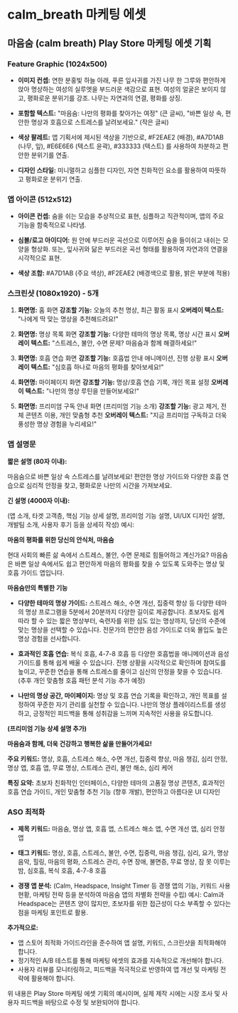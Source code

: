 # calm_breath 마케팅 에셋

## 마음숨 (calm breath) Play Store 마케팅 에셋 기획

### Feature Graphic (1024x500)

* **이미지 컨셉:**  연한 분홍빛 하늘 아래, 푸른 잎사귀를 가진 나무 한 그루와 편안하게 앉아 명상하는 여성의 실루엣을 부드러운 색감으로 표현.  여성의 얼굴은 보이지 않고,  평화로운 분위기를 강조.  나무는 자연과의 연결, 평화를 상징.

* **포함할 텍스트:**  "마음숨: 나만의 평화를 찾아가는 여정"  (큰 글씨),  "바쁜 일상 속,  편안한 명상과 호흡으로 스트레스를 날려보세요." (작은 글씨)

* **색상 팔레트:**  앱 기획서에 제시된 색상을 기반으로,  #F2EAE2 (배경), #A7D1AB (나무, 잎), #E6E6E6 (텍스트 윤곽), #333333 (텍스트)  를 사용하여 차분하고 편안한 분위기를 연출.

* **디자인 스타일:**  미니멀하고 심플한 디자인,  자연 친화적인 요소를 활용하여 따뜻하고 평화로운 분위기 연출.


### 앱 아이콘 (512x512)

* **아이콘 컨셉:**  숨을 쉬는 모습을 추상적으로 표현,  심플하고 직관적이며,  앱의 주요 기능을 함축적으로 나타냄.

* **심볼/로고 아이디어:**  원 안에  부드러운 곡선으로 이루어진 숨을 들이쉬고 내쉬는 모양을 형상화.  또는,  잎사귀와 닮은  부드러운 곡선 형태를 활용하여 자연과의 연결을 시각적으로 표현.

* **색상 조합:**  #A7D1AB (주요 색상),  #F2EAE2 (배경색으로 활용,  밝은 부분에 적용)


### 스크린샷 (1080x1920) - 5개

1. **화면명:** 홈 화면
   **강조할 기능:**  오늘의 추천 명상,  최근 활동 표시
   **오버레이 텍스트:**  "나에게 딱 맞는 명상을 추천해드려요!"

2. **화면명:** 명상 목록 화면
   **강조할 기능:**  다양한 테마의 명상 목록,  명상 시간 표시
   **오버레이 텍스트:**  "스트레스, 불안, 수면 문제?  마음숨과 함께 해결하세요!"

3. **화면명:** 호흡 연습 화면
   **강조할 기능:**  호흡법 안내 애니메이션,  진행 상황 표시
   **오버레이 텍스트:**  "심호흡 하나로 마음의 평화를 찾아보세요!"

4. **화면명:** 마이페이지 화면
   **강조할 기능:**  명상/호흡 연습 기록,  개인 목표 설정
   **오버레이 텍스트:**  "나만의 명상 루틴을 만들어보세요!"

5. **화면명:** 프리미엄 구독 안내 화면 (프리미엄 기능 소개)
   **강조할 기능:**  광고 제거,  전체 콘텐츠 이용,  개인 맞춤형 추천
   **오버레이 텍스트:**  "지금 프리미엄 구독하고 더욱 풍성한 명상 경험을 누리세요!"


### 앱 설명문

**짧은 설명 (80자 이내):**

마음숨으로 바쁜 일상 속 스트레스를 날려보세요!  편안한 명상 가이드와 다양한 호흡 연습으로 심리적 안정을 찾고,  평화로운 나만의 시간을 가져보세요.


**긴 설명 (4000자 이내):**

(앱 소개, 타겟 고객층, 핵심 기능 상세 설명,  프리미엄 기능 설명,  UI/UX 디자인 설명,  개발팀 소개,  사용자 후기 등을 상세히 작성)  예시:

**마음의 평화를 위한 당신의 안식처, 마음숨**

현대 사회의 빠른 삶 속에서 스트레스, 불안, 수면 문제로 힘들어하고 계신가요?  마음숨은 바쁜 일상 속에서도 쉽고 편안하게 마음의 평화를 찾을 수 있도록 도와주는 명상 및 호흡 가이드 앱입니다.

**마음숨만의 특별한 기능**

* **다양한 테마의 명상 가이드:** 스트레스 해소, 수면 개선, 집중력 향상 등 다양한 테마의 명상 프로그램을 5분에서 20분까지 다양한 길이로 제공합니다. 초보자도 쉽게 따라 할 수 있는 짧은 명상부터,  숙련자를 위한 심도 있는 명상까지,  당신의 수준에 맞는 명상을 선택할 수 있습니다.  전문가의 편안한 음성 가이드로 더욱 몰입도 높은 명상 경험을 선사합니다.

* **효과적인 호흡 연습:** 복식 호흡, 4-7-8 호흡 등 다양한 호흡법을 애니메이션과 음성 가이드를 통해 쉽게 배울 수 있습니다.  진행 상황을 시각적으로 확인하며 참여도를 높이고,  꾸준한 연습을 통해 스트레스를 줄이고 심신의 안정을 찾을 수 있습니다. (추후 개인 맞춤형 호흡 패턴 분석 기능 추가 예정)

* **나만의 명상 공간, 마이페이지:**  명상 및 호흡 연습 기록을 확인하고,  개인 목표를 설정하여 꾸준한 자기 관리를 실천할 수 있습니다.  나만의 명상 플레이리스트를 생성하고,  긍정적인 피드백을 통해 성취감을 느끼며 지속적인 사용을 유도합니다.


**(프리미엄 기능 상세 설명 추가)**

**마음숨과 함께,  더욱 건강하고 행복한 삶을 만들어가세요!**


**주요 키워드:** 명상, 호흡, 스트레스 해소, 수면 개선, 집중력 향상, 마음 챙김, 심리 안정, 명상 앱, 호흡 앱, 무료 명상,  스트레스 관리, 불안 해소,  심리 케어


**특징 요약:** 초보자 친화적인 인터페이스,  다양한 테마의 고품질 명상 콘텐츠,  효과적인 호흡 연습 가이드,  개인 맞춤형 추천 기능 (향후 개발),  편안하고 아름다운 UI 디자인


### ASO 최적화

* **제목 키워드:**  마음숨, 명상 앱, 호흡 앱, 스트레스 해소 앱, 수면 개선 앱, 심리 안정 앱

* **태그 키워드:**  명상, 호흡, 스트레스, 불안, 수면, 집중력, 마음 챙김,  심리,  요가,  명상 음악,  힐링,  마음의 평화,  스트레스 관리,  수면 장애,  불면증,  무료 명상,  잠 못 이루는 밤,  심호흡,  복식 호흡,  4-7-8 호흡

* **경쟁 앱 분석:**  (Calm, Headspace, Insight Timer 등 경쟁 앱의 기능,  키워드 사용 현황,  마케팅 전략 등을 분석하여 마음숨 앱의 차별화 전략을 수립)  예시:  Calm과 Headspace는 콘텐츠 양이 많지만,  초보자를 위한 접근성이 다소 부족할 수 있다는 점을 마케팅 포인트로 활용.


**추가적으로:**

*  앱 스토어 최적화 가이드라인을 준수하여 앱 설명,  키워드,  스크린샷을 최적화해야 합니다.
*  정기적인 A/B 테스트를 통해 마케팅 에셋의 효과를 지속적으로 개선해야 합니다.
*  사용자 리뷰를 모니터링하고,  피드백을 적극적으로 반영하여 앱 개선 및 마케팅 전략에 활용해야 합니다.


위 내용은 Play Store 마케팅 에셋 기획의 예시이며,  실제 제작 시에는  시장 조사 및  사용자 피드백을 바탕으로 수정 및 보완되어야 합니다.
